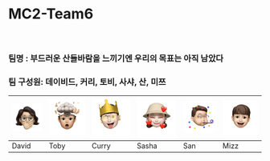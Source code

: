 # MC2-Team6

![]()

### 팀명 : 부드러운 산들바람을 느끼기엔 우리의 목표는 아직 남았다

### 팀 구성원: 데이비드, 커리, 토비, 사샤, 산, 미쯔
|![david](https://github.com/DeveloperAcademy-POSTECH/MC2-Team6-BSNM/blob/main/REQ_Reedme_Img/emoji/david.png)|![toby](https://github.com/DeveloperAcademy-POSTECH/MC2-Team6-BSNM/blob/main/REQ_Reedme_Img/emoji/toby.png)|![curry](https://github.com/DeveloperAcademy-POSTECH/MC2-Team6-BSNM/blob/main/REQ_Reedme_Img/emoji/curry.png)|![sasha](https://github.com/DeveloperAcademy-POSTECH/MC2-Team6-BSNM/blob/main/REQ_Reedme_Img/emoji/sasha.png)|![san](https://github.com/DeveloperAcademy-POSTECH/MC2-Team6-BSNM/blob/main/REQ_Reedme_Img/emoji/san.png)|![mizz](https://github.com/DeveloperAcademy-POSTECH/MC2-Team6-BSNM/blob/main/REQ_Reedme_Img/emoji/mizz.png)|
|-|-|-|-|-|-|
|David|Toby|Curry|Sasha|San|Mizz|

